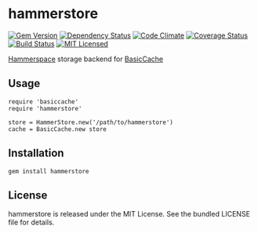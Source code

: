 hammerstore
=========

[![Gem Version](https://img.shields.io/gem/v/hammerstore.svg)](https://rubygems.org/gems/hammerstore)
[![Dependency Status](https://img.shields.io/gemnasium/akerl/hammerstore.svg)](https://gemnasium.com/akerl/hammerstore)
[![Code Climate](https://img.shields.io/codeclimate/github/akerl/hammerstore.svg)](https://codeclimate.com/github/akerl/hammerstore)
[![Coverage Status](https://img.shields.io/coveralls/akerl/hammerstore.svg)](https://coveralls.io/r/akerl/hammerstore)
[![Build Status](https://img.shields.io/travis/akerl/hammerstore.svg)](https://travis-ci.org/akerl/hammerstore)
[![MIT Licensed](https://img.shields.io/badge/license-MIT-green.svg)](https://tldrlegal.com/license/mit-license)

[Hammerspace](https://github.com/airbnb/hammerspace) storage backend for [BasicCache](https://github.com/akerl/basiccache)

## Usage

```
require 'basiccache'
require 'hammerstore'

store = HammerStore.new('/path/to/hammerstore')
cache = BasicCache.new store
```

## Installation

    gem install hammerstore

## License

hammerstore is released under the MIT License. See the bundled LICENSE file for details.

